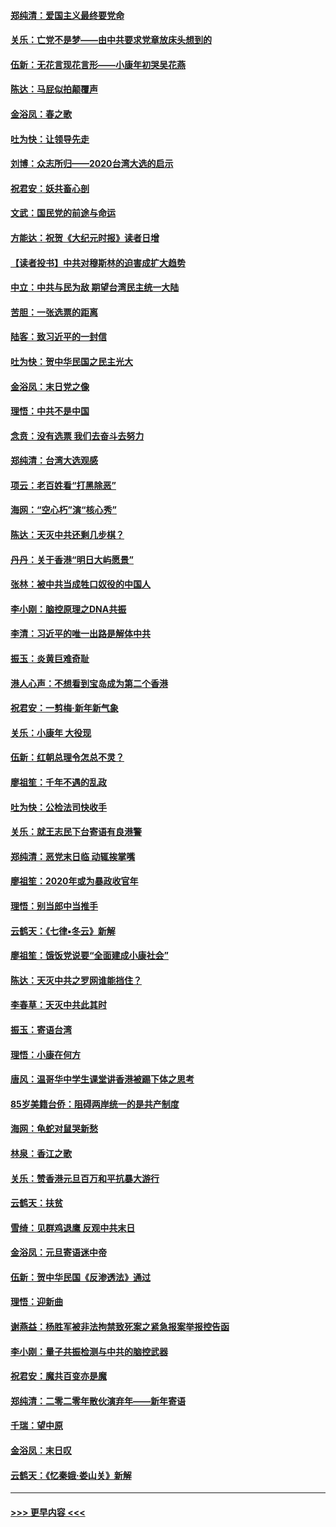 #### [郑纯清：爱国主义最终要党命](../pages/nsc993/n11802197.md?t=01190133) 
#### [关乐：亡党不是梦——由中共要求党章放床头想到的](../pages/nsc993/n11802156.md?t=01190133) 
#### [伍新：无花言现花言形——小康年初哭吴花燕](../pages/nsc993/n11800044.md?t=01190133) 
#### [陈达：马屁似拍颠覆声](../pages/nsc993/n11800010.md?t=01190133) 
#### [金浴凤：春之歌](../pages/nsc993/n11797687.md?t=01190133) 
#### [吐为快：让领导先走](../pages/nsc993/n11797512.md?t=01190133) 
#### [刘博：众志所归——2020台湾大选的启示](../pages/nsc993/n11796878.md?t=01190133) 
#### [祝君安：妖共畜心剖](../pages/nsc993/n11794273.md?t=01190133) 
#### [文武：国民党的前途与命运](../pages/nsc993/n11794198.md?t=01190133) 
#### [方能达：祝贺《大纪元时报》读者日增](../pages/nsc993/n11793807.md?t=01190133) 
#### [【读者投书】中共对穆斯林的迫害成扩大趋势](../pages/nsc993/n11791371.md?t=01190133) 
#### [中立：中共与民为敌 期望台湾民主统一大陆](../pages/nsc993/n11790392.md?t=01190133) 
#### [苦胆：一张选票的距离](../pages/nsc993/n11788914.md?t=01190133) 
#### [陆客：致习近平的一封信](../pages/nsc993/n11788867.md?t=01190133) 
#### [吐为快：贺中华民国之民主光大](../pages/nsc993/n11788618.md?t=01190133) 
#### [金浴凤：末日党之像](../pages/nsc993/n11787475.md?t=01190133) 
#### [理悟：中共不是中国](../pages/nsc993/n11787463.md?t=01190133) 
#### [念贲：没有选票  我们去奋斗去努力](../pages/nsc993/n11787398.md?t=01190133) 
#### [郑纯清：台湾大选观感](../pages/nsc993/n11786210.md?t=01190133) 
#### [项云：老百姓看“打黑除恶”](../pages/nsc993/n11785398.md?t=01190133) 
#### [海网：“空心朽”演“核心秀”](../pages/nsc993/n11783874.md?t=01190133) 
#### [陈达：天灭中共还剩几步棋？](../pages/nsc993/n11783719.md?t=01190133) 
#### [丹丹：关于香港“明日大屿愿景”](../pages/nsc993/n11783273.md?t=01190133) 
#### [张林：被中共当成牲口奴役的中国人](../pages/nsc993/n11782397.md?t=01190133) 
#### [李小刚：脑控原理之DNA共振](../pages/nsc993/n11780962.md?t=01190133) 
#### [李清：习近平的唯一出路是解体中共](../pages/nsc993/n11780866.md?t=01190133) 
#### [振玉：炎黄巨难奇耻](../pages/nsc993/n11779632.md?t=01190133) 
#### [港人心声：不想看到宝岛成为第二个香港](../pages/nsc993/n11778817.md?t=01190133) 
#### [祝君安：一剪梅‧新年新气象](../pages/nsc993/n11776340.md?t=01190133) 
#### [关乐：小康年 大役现](../pages/nsc993/n11774213.md?t=01190133) 
#### [伍新：红朝总理令怎总不灵？](../pages/nsc993/n11770813.md?t=01190133) 
#### [廖祖笙：千年不遇的乱政](../pages/nsc993/n11770373.md?t=01190133) 
#### [吐为快：公检法司快收手](../pages/nsc993/n11770359.md?t=01190133) 
#### [关乐：就王志民下台寄语有良港警](../pages/nsc993/n11769903.md?t=01190133) 
#### [郑纯清：恶党末日临 动辄挨掌嘴](../pages/nsc993/n11769356.md?t=01190133) 
#### [廖祖笙：2020年或为暴政收官年](../pages/nsc993/n11768216.md?t=01190133) 
#### [理悟：别当郎中当推手](../pages/nsc993/n11768243.md?t=01190133) 
#### [云鹤天：《七律▪冬云》新解](../pages/nsc993/n11768204.md?t=01190133) 
#### [廖祖笙：饿饭党说要“全面建成小康社会”](../pages/nsc993/n11767482.md?t=01190133) 
#### [陈达：天灭中共之罗网谁能挡住？](../pages/nsc993/n11767465.md?t=01190133) 
#### [李春草：天灭中共此其时](../pages/nsc993/n11767452.md?t=01190133) 
#### [振玉：寄语台湾](../pages/nsc993/n11767432.md?t=01190133) 
#### [理悟：小康在何方](../pages/nsc993/n11767394.md?t=01190133) 
#### [唐风：温哥华中学生课堂讲香港被踢下体之思考](../pages/nsc993/n11766848.md?t=01190133) 
#### [85岁美籍台侨：阻碍两岸统一的是共产制度](../pages/nsc993/n11765043.md?t=01190133) 
#### [海网：龟蛇对鼠哭新愁](../pages/nsc993/n11764895.md?t=01190133) 
#### [林泉：香江之歌](../pages/nsc993/n11764415.md?t=01190133) 
#### [关乐：赞香港元旦百万和平抗暴大游行](../pages/nsc993/n11764382.md?t=01190133) 
#### [云鹤天：扶贫](../pages/nsc993/n11764245.md?t=01190133) 
#### [雪绮：见群鸡退鹰  反观中共末日](../pages/nsc993/n11762112.md?t=01190133) 
#### [金浴凤：元旦寄语迷中帝](../pages/nsc993/n11761788.md?t=01190133) 
#### [伍新：贺中华民国《反渗透法》通过](../pages/nsc993/n11761994.md?t=01190133) 
#### [理悟：迎新曲](../pages/nsc993/n11761152.md?t=01190133) 
#### [谢燕益：杨胜军被非法拘禁致死案之紧急报案举报控告函](../pages/nsc993/n11756134.md?t=01190133) 
#### [李小刚：量子共振检测与中共的脑控武器](../pages/nsc993/n11754518.md?t=01190133) 
#### [祝君安：魔共百变亦是魔](../pages/nsc993/n11754469.md?t=01190133) 
#### [郑纯清：二零二零年散伙演弃年——新年寄语](../pages/nsc993/n11754195.md?t=01190133) 
#### [千瑞：望中原](../pages/nsc993/n11754159.md?t=01190133) 
#### [金浴凤：末日叹](../pages/nsc993/n11752359.md?t=01190133) 
#### [云鹤天：《忆秦娥‧娄山关》新解](../pages/nsc993/n11752348.md?t=01190133) 

----
#### [ >>> 更早内容 <<< ](../indexes/nsc993-earlier.md)
